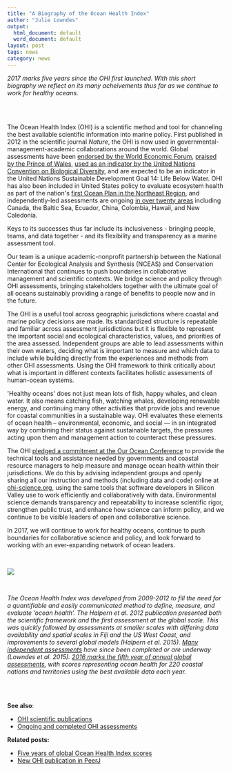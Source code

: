 ```yaml
---
title: "A Biography of the Ocean Health Index"
author: "Julie Lowndes"
output:
  html_document: default
  word_document: default
layout: post
tags: news
category: news
---
```


*2017 marks five years since the OHI first launched. With this short biography we reflect on its many acheivements thus far as we continue to work for healthy oceans.*

<br>
<br>

The Ocean Health Index (OHI) is a scientific method and tool for channeling the best available scientific information into marine policy. 
First published in 2012 in the scientific journal *Nature*, the OHI is now used in governmental-management-academic collaborations around the world. 
Global assessments have been [endorsed by the World Economic Forum](http://www.oceanhealthindex.org/news/World_Economic_Forum_Endorses_Ocean_Health_Index), [praised by the Prince of Wales](http://www.oceanhealthindex.org/news/Colobian_Leadership_on_Oceans), [used as an indicator by the United Nations Convention on Biological Diversity](https://www.bipindicators.net/indicators/ocean-health-index), and are expected to be an indicator in the United Nations Sustainable Development Goal 14: Life Below Water. 
OHI has also been included in United States policy to evaluate ecosystem health as part of the nation's [first Ocean Plan in the Northeast Region](https://www.whitehouse.gov/blog/2016/12/07/nations-first-ocean-plans), and independently-led assessments are ongoing [in over twenty areas](http://ohi-science.org/projects) including Canada, the Baltic Sea, Ecuador, China, Colombia, Hawaii, and New Caledonia.

Keys to its successes thus far include its inclusiveness - bringing people, teams, and data together - and its flexibility and transparency as a marine assessment tool.

Our team is a unique academic-nonprofit partnership between the National Center for Ecological Analysis and Synthesis (NCEAS) and Conservation International that continues to push boundaries in collaborative management and scientific contexts. We bridge science and policy through OHI assessments, bringing stakeholders together with the ultimate goal of all oceans sustainably providing a range of benefits to people now and in the future.

The OHI is a useful tool across geographic jurisdictions where coastal and marine policy decisions are made. Its standardized structure is repeatable and familiar across assessment jurisdictions but it is flexible to represent the important social and ecological characteristics, values, and priorities of the area assessed.
Independent groups are able to lead assessments within their own waters, deciding what is important to measure and which data to include while building directly from the experiences and methods from other OHI assessments. 
Using the OHI framework to think critically about what is important in different contexts facilitates holistic assessments of human-ocean systems. 

'Healthy oceans' does not just mean lots of fish, happy whales, and clean water. 
It also means catching fish, watching whales, developing renewable energy, and continuing many other activities that provide jobs and revenue for coastal communities in a sustainable way.
OHI evaluates these elements of ocean health – environmental, economic, and social — in an integrated way by combining their status against sustainable targets, the pressures acting upon them and management action to counteract these pressures.

The OHI [pledged a commitment at the Our Ocean Conference](http://ourocean2016.org/commitments/#commitments-main) to provide the technical tools and assistance needed by governments and coastal resource managers to help measure and manage ocean health within their jurisdictions. 
We do this by advising independent groups and openly sharing all our instruction and methods (including data and code) online at [ohi-science.org](http://ohi-science.org), using the same tools that software developers in Silicon Valley use to work efficiently and collaboratively with data. 
Environmental science demands transparency and repeatability to increase scientific rigor, strengthen public trust, and enhance how science can inform policy, and we continue to be visible leaders of open and collaborative science. 

In 2017, we will continue to work for healthy oceans, continue to push boundaries for collaborative science and policy, and look forward to working with an ever-expanding network of ocean leaders.

<br>

![](../assets/downloads/other/GrupoCompleto.jpg)

<br>

*The Ocean Health Index was developed from 2009-2012 to fill the need for a quantifiable and easily communicated method to define, measure, and evaluate ‘ocean health’. The Halpern et al. 2012 publication presented both the scientific framework and the first assessment at the global scale. This was quickly followed by assessments at smaller scales with differing data availability and spatial scales in Fiji and the US West Coast, and improvements to several global models (Halpern et al. 2015). [Many independent assessments](http://ohi-science.org/projects) have since been completed or are underway (Lowndes et al. 2015). [2016 marks the fifth year of annual global assessments](http://ohi-science.org/ohi-global), with scores representing ocean health for 220 coastal nations and territories using the best available data each year.*

<br>
<br>

**See also**: 

- [OHI scientific publications](http://ohi-science.org/resources/publications/)
- [Ongoing and completed OHI assessments](http://ohi-science.org/projects)  

**Related posts:** 

- [Five years of global Ocean Health Index scores](http://ohi-science.org/news/Global-2016-Scores)
- [New OHI publication in PeerJ](http://ohi-science.org/news/new-ohi-publication-in-peerj)
